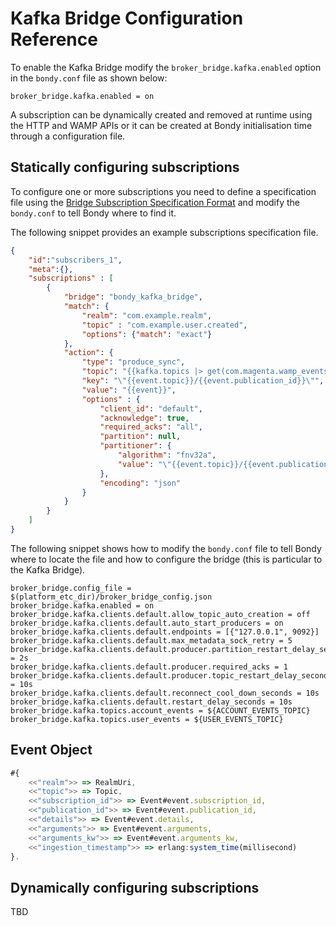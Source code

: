 # Kafka Bridge Configuration Reference

To enable the Kafka Bridge modify the `broker_bridge.kafka.enabled` option in the `bondy.conf` file as shown below:

```shell
broker_bridge.kafka.enabled = on
```

A subscription can be dynamically created and removed at runtime using the HTTP and WAMP APIs or it can be created at Bondy initialisation time through a configuration file.

## Statically configuring subscriptions

To configure one or more subscriptions you need to define a specification file using the [Bridge Subscription Specification Format]() and modify the `bondy.conf` to tell Bondy where to find it.

The following snippet provides an example subscriptions specification file.

```json
{
    "id":"subscribers_1",
    "meta":{},
    "subscriptions" : [
        {
            "bridge": "bondy_kafka_bridge",
            "match": {
                "realm": "com.example.realm",
                "topic" : "com.example.user.created",
                "options": {"match": "exact"}
            },
            "action": {
                "type": "produce_sync",
                "topic": "{{kafka.topics |> get(com.magenta.wamp_events)}}",
                "key": "\"{{event.topic}}/{{event.publication_id}}\"",
                "value": "{{event}}",
                "options" : {
                    "client_id": "default",
                    "acknowledge": true,
                    "required_acks": "all",
                    "partition": null,
                    "partitioner": {
                        "algorithm": "fnv32a",
                        "value": "\"{{event.topic}}/{{event.publication_id}}\""
                    },
                    "encoding": "json"
                }
            }
        }
    ]
}

```

The following snippet shows how to modify the `bondy.conf` file to tell Bondy where to locate the file and how to configure the bridge (this is particular to the Kafka Bridge).

```shell
broker_bridge.config_file = $(platform_etc_dir)/broker_bridge_config.json
broker_bridge.kafka.enabled = on
broker_bridge.kafka.clients.default.allow_topic_auto_creation = off
broker_bridge.kafka.clients.default.auto_start_producers = on
broker_bridge.kafka.clients.default.endpoints = [{"127.0.0.1", 9092}]
broker_bridge.kafka.clients.default.max_metadata_sock_retry = 5
broker_bridge.kafka.clients.default.producer.partition_restart_delay_seconds = 2s
broker_bridge.kafka.clients.default.producer.required_acks = 1
broker_bridge.kafka.clients.default.producer.topic_restart_delay_seconds = 10s
broker_bridge.kafka.clients.default.reconnect_cool_down_seconds = 10s
broker_bridge.kafka.clients.default.restart_delay_seconds = 10s
broker_bridge.kafka.topics.account_events = ${ACCOUNT_EVENTS_TOPIC}
broker_bridge.kafka.topics.user_events = ${USER_EVENTS_TOPIC}
```


## Event Object

```jsx
#{
    <<"realm">> => RealmUri,
    <<"topic">> => Topic,
    <<"subscription_id">> => Event#event.subscription_id,
    <<"publication_id">> => Event#event.publication_id,
    <<"details">> => Event#event.details,
    <<"arguments">> => Event#event.arguments,
    <<"arguments_kw">> => Event#event.arguments_kw,
    <<"ingestion_timestamp">> => erlang:system_time(millisecond)
}.
```

## Dynamically configuring subscriptions

‌TBD
